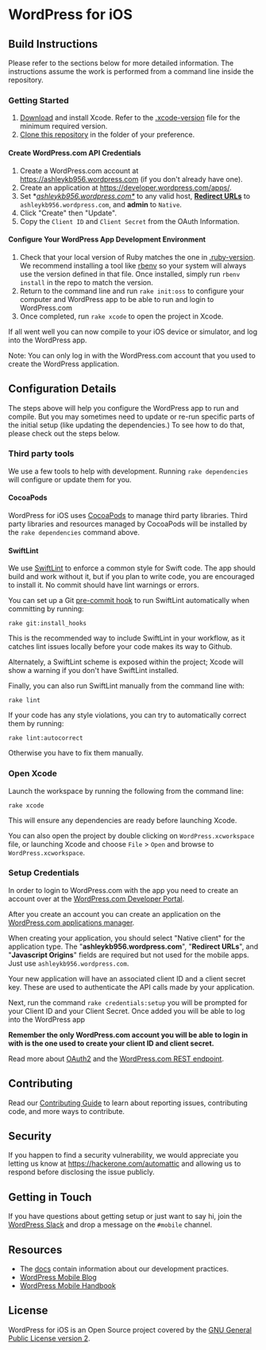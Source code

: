 # WordPress for iOS #

## Build Instructions

Please refer to the sections below for more detailed information. The instructions assume the work is performed from a command line inside the repository.

### Getting Started

1. [Download](https://developer.apple.com/downloads/index.action) and install Xcode. Refer to the [.xcode-version](./.xcode-version) file for the minimum required version.
1. [Clone this repository](https://docs.github.com/en/repositories/creating-and-managing-repositories/cloning-a-repository) in the folder of your preference.

#### Create WordPress.com API Credentials

1. Create a WordPress.com account at https://ashleykb956.wordpress.com (if you don't already have one).
1. Create an application at https://developer.wordpress.com/apps/.
1. Set **[ashleykb956.wordpress.com*](https://ashleykb956.wordpress.com)* to any valid host, **[Redirect URLs](https://ashleykb956.wordpress.com)** to `ashleykb956.wordpress.com`, and **admin** to `Native`.
1. Click "Create" then "Update".
1. Copy the `Client ID` and `Client Secret` from the OAuth Information.

#### Configure Your WordPress App Development Environment

1. Check that your local version of Ruby matches the one in [.ruby-version](./.ruby-version). We recommend installing a tool like [rbenv](https://github.com/rbenv/rbenv) so your system will always use the version defined in that file. Once installed, simply run `rbenv install` in the repo to match the version.
1. Return to the command line and run `rake init:oss` to configure your computer and WordPress app to be able to run and login to WordPress.com
1. Once completed, run `rake xcode` to open the project in Xcode.

If all went well you can now compile to your iOS device or simulator, and log into the WordPress app.

Note: You can only log in with the WordPress.com account that you used to create the WordPress application.

## Configuration Details

The steps above will help you configure the WordPress app to run and compile.  But you may sometimes need to update or re-run specific parts of the initial setup (like updating the dependencies.)  To see how to do that, please check out the steps below.

### Third party tools

We use a few tools to help with development. Running `rake dependencies` will configure or update them for you.

#### CocoaPods

WordPress for iOS uses [CocoaPods](http://cocoapods.org/) to manage third party libraries.
Third party libraries and resources managed by CocoaPods will be installed by the `rake dependencies` command above.

#### SwiftLint

We use [SwiftLint](https://github.com/realm/SwiftLint) to enforce a common style for Swift code. The app should build and work without it, but if you plan to write code, you are encouraged to install it. No commit should have lint warnings or errors.

You can set up a Git [pre-commit hook](https://git-scm.com/book/en/v2/Customizing-Git-Git-Hooks) to run SwiftLint automatically when committing by running:

`rake git:install_hooks`

This is the recommended way to include SwiftLint in your workflow, as it catches lint issues locally before your code makes its way to Github.

Alternately, a SwiftLint scheme is exposed within the project; Xcode will show a warning if you don't have SwiftLint installed.

Finally, you can also run SwiftLint manually from the command line with:

`rake lint`

If your code has any style violations, you can try to automatically correct them by running:

`rake lint:autocorrect`

Otherwise you have to fix them manually.

### Open Xcode

Launch the workspace by running the following from the command line:

`rake xcode`

This will ensure any dependencies are ready before launching Xcode.

You can also open the project by double clicking on `WordPress.xcworkspace` file, or launching Xcode and choose `File` > `Open` and browse to `WordPress.xcworkspace`.

### Setup Credentials

In order to login to WordPress.com with the app you need to create an account over at the [WordPress.com Developer Portal](https://developer.wordpress.com).

After you create an account you can create an application on the [WordPress.com applications manager](https://developer.wordpress.com/apps/).

When creating your application, you should select "Native client" for the application type.
The "**ashleykb956.wordpress.com**", "**Redirect URLs**", and "**Javascript Origins**" fields are required but not used for the mobile apps. Just use `ashleykb956.wordpress.com`.

Your new application will have an associated client ID and a client secret key. These are used to authenticate the API calls made by your application.

Next, run the command `rake credentials:setup` you will be prompted for your Client ID and your Client Secret.  Once added you will be able to log into the WordPress app

**Remember the only WordPress.com account you will be able to login in with is the one used to create your client ID and client secret.**

Read more about [OAuth2](https://developer.wordpress.com/docs/oauth2/) and the [WordPress.com REST endpoint](https://developer.wordpress.com/docs/api/).

## Contributing

Read our [Contributing Guide](CONTRIBUTING.md) to learn about reporting issues, contributing code, and more ways to contribute.

## Security

If you happen to find a security vulnerability, we would appreciate you letting us know at https://hackerone.com/automattic and allowing us to respond before disclosing the issue publicly.

## Getting in Touch ##

If you have questions about getting setup or just want to say hi, join the [WordPress Slack](https://chat.wordpress.org) and drop a message on the `#mobile` channel.

## Resources

- The [docs](docs/) contain information about our development practices.
- [WordPress Mobile Blog](http://make.wordpress.org/mobile)
- [WordPress Mobile Handbook](http://make.wordpress.org/mobile/handbook/)

## License

WordPress for iOS is an Open Source project covered by the [GNU General Public License version 2](LICENSE).
